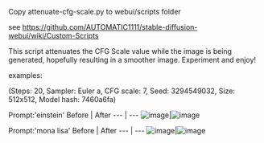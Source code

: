 Copy attenuate-cfg-scale.py to webui/scripts folder

see https://github.com/AUTOMATIC1111/stable-diffusion-webui/wiki/Custom-Scripts

This script attenuates the CFG Scale value while the image is being generated,
hopefully resulting in a smoother image. Experiment and enjoy!

examples:

(Steps: 20, Sampler: Euler a, CFG scale: 7, Seed: 3294549032, Size: 512x512, Model hash: 7460a6fa)

Prompt:'einstein'
Before | After
--- | ---
![image](https://github.com/tkalayci71/attenuate-cfg-scale/blob/main/examples/00000-3294549032-einstein.png)|![image](https://github.com/tkalayci71/attenuate-cfg-scale/blob/main/examples/00001-3294549032-einstein.png)

Prompt:'mona lisa'
Before | After
--- | ---
![image](https://github.com/tkalayci71/attenuate-cfg-scale/blob/main/examples/00002-3294549032-mona%20lisa.png)|![image](https://github.com/tkalayci71/attenuate-cfg-scale/blob/main/examples/00003-3294549032-mona%20lisa.png)
